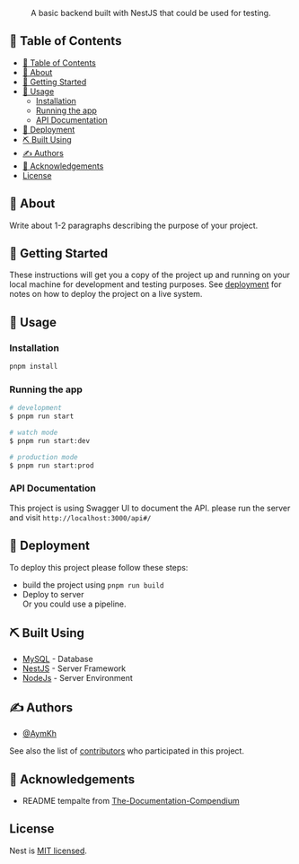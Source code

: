 <p align="center">
    A basic backend built with NestJS that could be used for testing.
    <br>
</p>

## 📝 Table of Contents

- [📝 Table of Contents](#-table-of-contents)
- [🧐 About ](#-about-)
- [🏁 Getting Started ](#-getting-started-)
- [🎈 Usage ](#-usage-)
  - [Installation](#installation)
  - [Running the app](#running-the-app)
  - [API Documentation](#api-documentation)
- [🚀 Deployment ](#-deployment-)
- [⛏️ Built Using ](#️-built-using-)
- [✍️ Authors ](#️-authors-)
- [🎉 Acknowledgements ](#-acknowledgements-)
- [License](#license)

## 🧐 About <a name = "about"></a>

Write about 1-2 paragraphs describing the purpose of your project.

## 🏁 Getting Started <a name = "getting_started"></a>

These instructions will get you a copy of the project up and running on your local machine for development and testing purposes. See [deployment](#deployment) for notes on how to deploy the project on a live system.

## 🎈 Usage <a name="usage"></a>

### Installation

```bash
pnpm install
```

### Running the app

```bash
# development
$ pnpm run start

# watch mode
$ pnpm run start:dev

# production mode
$ pnpm run start:prod
```

### API Documentation

This project is using Swagger UI to document the API. please run the server and visit `http://localhost:3000/api#/`

## 🚀 Deployment <a name = "deployment"></a>

To deploy this project please follow these steps:  

- build the project using `pnpm run build`
- Deploy to server  
Or you could use a pipeline.

## ⛏️ Built Using <a name = "built_using"></a>

- [MySQL](https://www.mysql.com/) - Database
- [NestJS](https://nestjs.com/) - Server Framework
- [NodeJs](https://nodejs.org/en/) - Server Environment

## ✍️ Authors <a name = "authors"></a>

- [@AymKh](https://github.com/aymkh)  

See also the list of [contributors](https://github.com/AymKh/video-thingy-backend/contributors) who participated in this project.

## 🎉 Acknowledgements <a name = "acknowledgement"></a>

- README tempalte from [The-Documentation-Compendium](https://github.com/kylelobo/The-Documentation-Compendium)  

## License

Nest is [MIT licensed](LICENSE).
